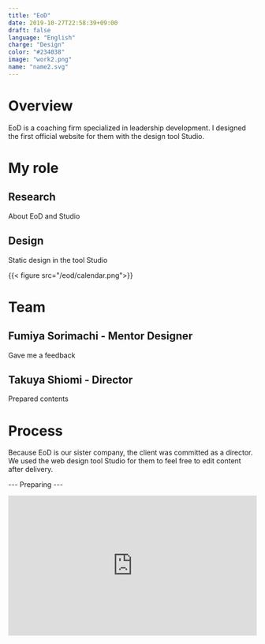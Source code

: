 ```yaml
---
title: "EoD"
date: 2019-10-27T22:58:39+09:00
draft: false
language: "English"
charge: "Design"
color: "#234038"
image: "work2.png"
name: "name2.svg"
---
```


# Overview

EoD is a coaching firm specialized in leadership development.
I designed the first official website for them with the design tool Studio.


# My role
## Research
About EoD and Studio
## Design
Static design in the tool Studio

{{< figure src="/eod/calendar.png">}}

# Team

## Fumiya Sorimachi - Mentor Designer
Gave me a feedback
## Takuya Shiomi - Director
Prepared contents


# Process

Because EoD is our sister company, the client was committed as a director.
We used the web design tool Studio for them to feel free to edit content after delivery.

--- Preparing ---

<div style="padding:56.25% 0 0 0;position:relative;"><iframe src="https://player.vimeo.com/video/379406216?loop=1&title=0&byline=0&portrait=0" style="position:absolute;top:0;left:0;width:100%;height:100%;" frameborder="0" allow="autoplay; fullscreen" allowfullscreen></iframe></div><script src="https://player.vimeo.com/api/player.js"></script>